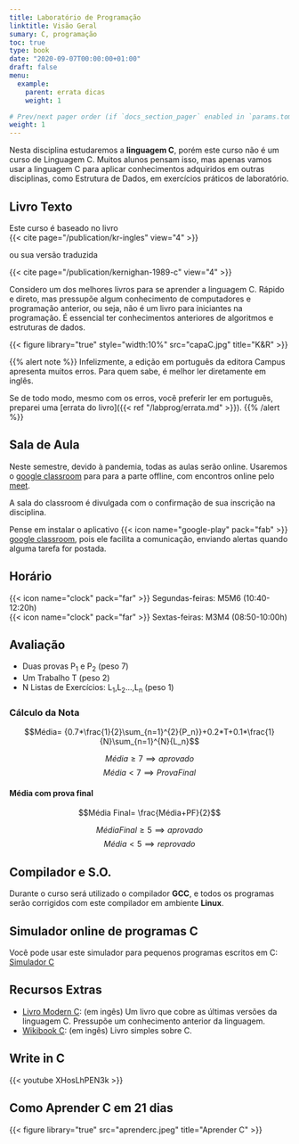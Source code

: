 ```yaml
---
title: Laboratório de Programação
linktitle: Visão Geral
sumary: C, programação
toc: true
type: book
date: "2020-09-07T00:00:00+01:00"
draft: false
menu:
  example:
    parent: errata dicas
    weight: 1

# Prev/next pager order (if `docs_section_pager` enabled in `params.toml`)
weight: 1
---
```

Nesta disciplina estudaremos a **linguagem C**, porém este curso não é um 
curso de Linguagem C. Muitos alunos pensam isso, mas apenas vamos usar a 
linguagem C para aplicar conhecimentos adquiridos em outras disciplinas, 
como Estrutura de Dados, em exercícios práticos de laboratório.



## Livro Texto
Este curso é baseado no livro  
{{< cite page="/publication/kr-ingles" view="4" >}}

ou sua versão traduzida

{{< cite page="/publication/kernighan-1989-c" view="4" >}}




Considero um dos melhores livros para se aprender a linguagem C. Rápido e direto, mas pressupõe algum conhecimento de 
computadores e programação anterior, ou seja, não é um livro para iniciantes na programação. É essencial ter conhecimentos
anteriores de algoritmos e estruturas de dados.

{{< figure library="true" style="width:10%" src="capaC.jpg" title="K&R" >}}

{{% alert note %}}
Infelizmente, a edição em português da editora Campus apresenta muitos erros. Para quem 
sabe, é melhor ler diretamente em inglês.

Se de todo modo, mesmo com os erros, você preferir ler em português, 
preparei uma [errata do livro]({{< ref "/labprog/errata.md" >}}).
{{% /alert %}}

## Sala de Aula
Neste semestre, devido à pandemia, todas as aulas serão online. Usaremos o
[google classroom](https://classroom.google.com/) para para a parte offline, 
com encontros online pelo [meet](https://meet.google.com/).

A sala do classroom é divulgada com o confirmação de sua inscrição na disciplina.

Pense em instalar o aplicativo {{< icon name="google-play" pack="fab" >}}
[google classroom](https://play.google.com/store/apps/details?id=com.google.android.apps.classroom&hl=pt_BR),
pois ele facilita a comunicação, enviando alertas quando alguma tarefa for postada.

## Horário

{{< icon name="clock" pack="far" >}} 
Segundas-feiras: M5M6 (10:40-12:20h)\
{{< icon name="clock" pack="far" >}}
Sextas-feiras: M3M4 (08:50-10:00h)

## Avaliação
  - Duas provas P<sub>1</sub> e P<sub>2</sub> (peso 7)
  - Um Trabalho T (peso 2)
  - N Listas de Exercícios: L<sub>1</sub>,L<sub>2</sub>...,L<sub>n</sub> (peso 1)

### Cálculo da Nota
$$Média= {0.7*\frac{1}{2}\sum_{n=1}^{2}{P_n}}+0.2*T+0.1*\frac{1}{N}\sum_{n=1}^{N}{L_n}$$

$$Média \ge 7 \implies aprovado$$
$$Média \lt 7 \implies Prova Final$$

#### Média com prova final 
$$Média Final= \frac{Média+PF}{2}$$

$$Média Final \ge 5 \implies aprovado$$
$$Média \lt 5 \implies reprovado$$

## Compilador e S.O.
Durante o curso será utilizado o compilador **GCC**, e todos os programas serão corrigidos com este compilador em ambiente **Linux**.

## Simulador online de programas C
Você pode usar este simulador para pequenos programas escritos em C:
[Simulador C](http://www.pythontutor.com/c.html#mode=edit)

## Recursos Extras

  * [Livro Modern C](https://gforge.inria.fr/frs/download.php/latestfile/5298/ModernC.pdf): (em ingês) 
  Um livro que cobre as últimas versões da linguagem C. Pressupõe um conhecimento anterior da linguagem.
  * [Wikibook C](https://en.wikibooks.org/wiki/C_Programming): (em ingês) Livro simples sobre C.

## Write in C

{{< youtube XHosLhPEN3k >}}

## Como Aprender C em 21 dias
{{< figure library="true"  src="aprenderc.jpeg" title="Aprender C" >}}
